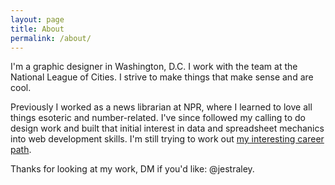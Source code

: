 ```yaml
---
layout: page
title: About
permalink: /about/
---
```


I'm a graphic designer in Washington, D.C. I work with the team at the National League of Cities. I strive to make things that make sense and are cool.  

Previously I worked as a news librarian at NPR, where I learned to love all things esoteric and number-related. I've since followed my calling to do design work and built that initial interest in data and spreadsheet mechanics into web development skills. I'm still trying to work out [my interesting career path](/assets/career-path@2x.png).

Thanks for looking at my work, DM if you'd like: @jestraley.





